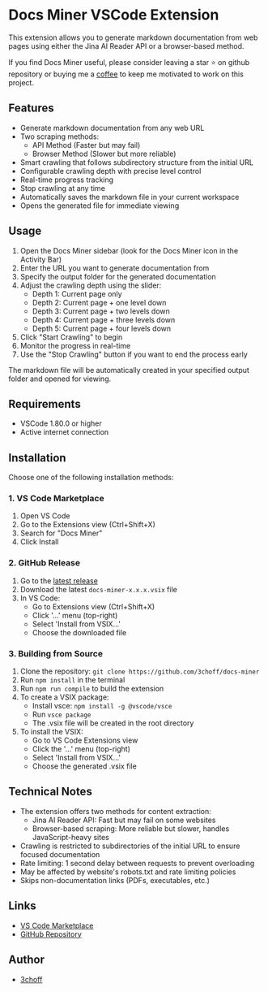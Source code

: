 # Docs Miner VSCode Extension

This extension allows you to generate markdown documentation from web pages using either the Jina AI Reader API or a browser-based method.

If you find Docs Miner useful, please consider leaving a star ⭐ on github repository or buying me a [coffee](https://ko-fi.com/3choff) to keep me motivated to work on this project.

## Features

- Generate markdown documentation from any web URL
- Two scraping methods:
  - API Method (Faster but may fail)
  - Browser Method (Slower but more reliable)
- Smart crawling that follows subdirectory structure from the initial URL
- Configurable crawling depth with precise level control
- Real-time progress tracking
- Stop crawling at any time
- Automatically saves the markdown file in your current workspace
- Opens the generated file for immediate viewing

## Usage

1. Open the Docs Miner sidebar (look for the Docs Miner icon in the Activity Bar)
2. Enter the URL you want to generate documentation from
3. Specify the output folder for the generated documentation
4. Adjust the crawling depth using the slider:
   - Depth 1: Current page only
   - Depth 2: Current page + one level down
   - Depth 3: Current page + two levels down
   - Depth 4: Current page + three levels down
   - Depth 5: Current page + four levels down
5. Click "Start Crawling" to begin
6. Monitor the progress in real-time
7. Use the "Stop Crawling" button if you want to end the process early

The markdown file will be automatically created in your specified output folder and opened for viewing.

## Requirements

- VSCode 1.80.0 or higher
- Active internet connection

## Installation

Choose one of the following installation methods:

### 1. VS Code Marketplace
1. Open VS Code
2. Go to the Extensions view (Ctrl+Shift+X)
3. Search for "Docs Miner"
4. Click Install

### 2. GitHub Release
1. Go to the [latest release](https://github.com/3choff/docs-miner/releases/latest)
2. Download the latest `docs-miner-x.x.x.vsix` file
3. In VS Code:
   - Go to Extensions view (Ctrl+Shift+X)
   - Click '...' menu (top-right)
   - Select 'Install from VSIX...'
   - Choose the downloaded file

### 3. Building from Source
1. Clone the repository: `git clone https://github.com/3choff/docs-miner`
2. Run `npm install` in the terminal
3. Run `npm run compile` to build the extension
4. To create a VSIX package:
   - Install vsce: `npm install -g @vscode/vsce`
   - Run `vsce package`
   - The .vsix file will be created in the root directory
5. To install the VSIX:
   - Go to VS Code Extensions view
   - Click the '...' menu (top-right)
   - Select 'Install from VSIX...'
   - Choose the generated .vsix file

## Technical Notes
- The extension offers two methods for content extraction:
  - Jina AI Reader API: Fast but may fail on some websites
  - Browser-based scraping: More reliable but slower, handles JavaScript-heavy sites
- Crawling is restricted to subdirectories of the initial URL to ensure focused documentation
- Rate limiting: 1 second delay between requests to prevent overloading
- May be affected by website's robots.txt and rate limiting policies
- Skips non-documentation links (PDFs, executables, etc.)

## Links
- [VS Code Marketplace](https://marketplace.visualstudio.com/items?itemName=3choff.docs-miner)
- [GitHub Repository](https://github.com/3choff/docs-miner)

## Author
- [3choff](https://github.com/3choff)

